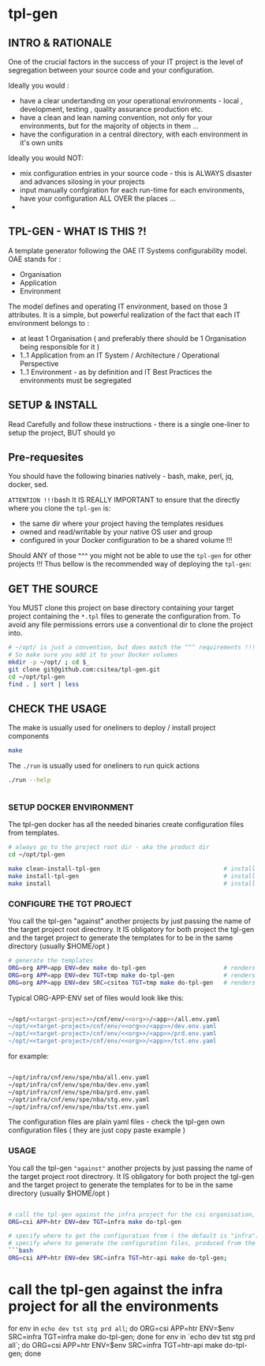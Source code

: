 # tpl-gen

## INTRO & RATIONALE
One of the crucial factors in the success of your IT project is the level of segregation between your source code and your configuration. 

Ideally you would : 
- have a clear undertanding on your operational environments - local , development, testing , quality assurance production etc.
- have a clean and lean naming convention, not only for your environments, but for the majority of objects in them ...
- have the configuration in a central directory, with each environment in it's own units

Ideally you would NOT: 
- mix configuration entries in your source code - this is ALWAYS disaster and advances silosing in your projects
- input manually confgiration for each run-time for each environments, have your configuration ALL OVER the places ...
- 

## TPL-GEN - WHAT IS THIS ?!
A template generator following the OAE IT Systems configurability model. OAE stands for : 
- Organisation
- Application
- Environment

The model defines and operating IT environment, based on those 3 attributes. It is a simple, but powerful realization of the fact that each IT environment belongs to : 
- at least 1 Organisation ( and preferably there should be 1 Organisation being responsible for it )
- 1..1 Application from an IT System / Architecture / Operational Perspective
- 1..1 Environment - as by definition and IT Best Practices the environments must be segregated



## SETUP & INSTALL
Read Carefully and follow these instructions - there is a single one-liner to setup the project, BUT should yo
## Pre-requesites
You should have the following binaries natively - bash, make, perl, jq, docker, sed. 

``` ATTENTION !!! ```bash
It IS REALLY IMPORTANT to ensure that the directly where you clone the  `tpl-gen` is: 
- the same dir where your project having the templates residues
- owned and read/writable by your native OS user and group 
- configured in your Docker configuration to be a shared volume !!!

Should ANY of those ^^^ you might not be able to use the `tpl-gen` for other projects !!!
Thus bellow is the recommended way of deploying the `tpl-gen`:

## GET THE SOURCE
You MUST clone this project on base directory containing your target project containing the `*.tpl` files to generate the configuration from. To avoid any file permissions errors use a conventional dir to clone the project into.
```bash
# ~/opt/ is just a convention, but does match the ^^^ requirements !!! 
# So make sure you add it to your Docker volumes 
mkdir -p ~/opt/ ; cd $_ 
git clone git@github.com:csitea/tpl-gen.git
cd ~/opt/tpl-gen
find . | sort | less
```

## CHECK THE USAGE
The make is usually used for oneliners to deploy / install project components
```bash
make
```

The `./run` is usually used for oneliners to run quick actions
```bash
./run --help



```

### SETUP DOCKER ENVIRONMENT
The tpl-gen docker has all the needed binaries create configuration files from templates.
```bash
# always go to the project root dir - aka the product dir
cd ~/opt/tpl-gen

make clean-install-tpl-gen                                   # install without reusing layers
make install-tpl-gen                                         # install from cached layers (faster)
make install                                                 # install without reusing layers
```

### CONFIGURE THE TGT PROJECT
You call the tpl-gen "against" another projects by just passing the name of the target project root directrory. It IS obligatory for both project the tgl-gen and the target project to generate the templates for to be in the same directory (usually $HOME/opt )

```bash 
# generate the templates 
ORG=org APP=app ENV=dev make do-tpl-gen                      # renders from /var/infra/src/tpl/cnf  into directory replacing wildcards %var%
ORG=org APP=app ENV=dev TGT=tmp make do-tpl-gen              # renders from /var/infra/src/tpl/cnf  into /var/tmp
ORG=org APP=app ENV=dev SRC=csitea TGT=tmp make do-tpl-gen   # renders from /var/csitea/src/tpl/cnf into /var/tmp
```

Typical ORG-APP-ENV set of files would look like this:
```bash

~/opt/<<target-project>>/cnf/env/<<org>>/<app>>/all.env.yaml
~/opt/<<target-project>/cnf/env/<<org>>/<app>>/dev.env.yaml
~/opt/<<target-project>/cnf/env/<<org>>/<app>>/prd.env.yaml
~/opt/<<target-project>/cnf/env/<<org>>/<app>>/tst.env.yaml

```
for example:

```bash

~/opt/infra/cnf/env/spe/nba/all.env.yaml
~/opt/infra/cnf/env/spe/nba/dev.env.yaml
~/opt/infra/cnf/env/spe/nba/prd.env.yaml
~/opt/infra/cnf/env/spe/nba/stg.env.yaml
~/opt/infra/cnf/env/spe/nba/tst.env.yaml

```
The configuration files are plain yaml files - check the tpl-gen own configuration files ( they are just copy paste example )

### USAGE
You call the tpl-gen `"against"` another projects by just passing the name of the target project root directrory. It IS obligatory for both project the tgl-gen and the target project to generate the templates for to be in the same directory (usually $HOME/opt )

```bash

# call the tpl-gen against the infra project for the csi organisation, htr application and dev environment
ORG=csi APP=htr ENV=dev TGT=infra make do-tpl-gen

# specify where to get the configuration from ( the default is "infra")
# specify where to generate the configuration files, produced from the templates
```bash
ORG=csi APP=htr ENV=dev SRC=infra TGT=htr-api make do-tpl-gen;
```

# call the tpl-gen against the infra project for all the environments
for env in `echo dev tst stg prd all`; do ORG=csi APP=htr ENV=$env SRC=infra TGT=infra make do-tpl-gen; done
for env in `echo dev tst stg prd all`; do ORG=csi APP=htr ENV=$env SRC=infra TGT=htr-api make do-tpl-gen; done
```


